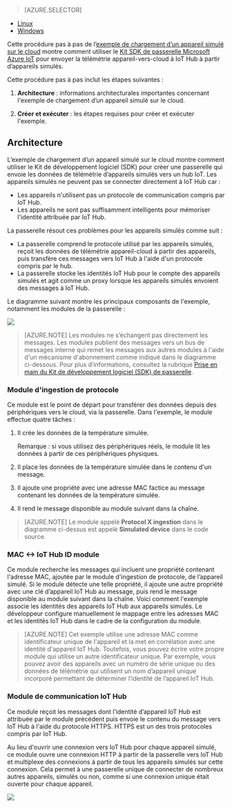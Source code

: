 > [AZURE.SELECTOR]
- [Linux](../articles/iot-hub/iot-hub-linux-gateway-sdk-simulated-device.md)
- [Windows](../articles/iot-hub/iot-hub-windows-gateway-sdk-simulated-device.md)

Cette procédure pas à pas de l’[exemple de chargement d’un appareil simulé sur le cloud] montre comment utiliser le [Kit SDK de passerelle Microsoft Azure IoT][lnk-sdk] pour envoyer la télémétrie appareil-vers-cloud à IoT Hub à partir d’appareils simulés.

Cette procédure pas à pas inclut les étapes suivantes :

1. **Architecture** : informations architecturales importantes concernant l'exemple de chargement d’un appareil simulé sur le cloud.

2. **Créer et exécuter** : les étapes requises pour créer et exécuter l'exemple.

## Architecture

L’exemple de chargement d’un appareil simulé sur le cloud montre comment utiliser le Kit de développement logiciel (SDK) pour créer une passerelle qui envoie les données de télémétrie d’appareils simulés vers un hub IoT. Les appareils simulés ne peuvent pas se connecter directement à IoT Hub car :

- Les appareils n'utilisent pas un protocole de communication compris par IoT Hub.
- Les appareils ne sont pas suffisamment intelligents pour mémoriser l'identité attribuée par IoT Hub.

La passerelle résout ces problèmes pour les appareils simulés comme suit :

- La passerelle comprend le protocole utilisé par les appareils simulés, reçoit les données de télémétrie appareil-cloud à partir des appareils, puis transfère ces messages vers IoT Hub à l'aide d'un protocole compris par le hub.
- La passerelle stocke les identités IoT Hub pour le compte des appareils simulés et agit comme un proxy lorsque les appareils simulés envoient des messages à IoT Hub.

Le diagramme suivant montre les principaux composants de l'exemple, notamment les modules de la passerelle :

![][1]


> [AZURE.NOTE] Les modules ne s’échangent pas directement les messages. Les modules publient des messages vers un bus de messages interne qui remet les messages aux autres modules à l'aide d'un mécanisme d'abonnement comme indiqué dans le diagramme ci-dessous. Pour plus d’informations, consultez la rubrique [Prise en main du Kit de développement logiciel (SDK) de passerelle][lnk-gw-getstarted].

### Module d'ingestion de protocole

Ce module est le point de départ pour transférer des données depuis des périphériques vers le cloud, via la passerelle. Dans l'exemple, le module effectue quatre tâches :

1.  Il crée les données de la température simulée.
    
    Remarque : si vous utilisez des périphériques réels, le module lit les données à partir de ces périphériques physiques.

2.  Il place les données de la température simulée dans le contenu d'un message.

3.  Il ajoute une propriété avec une adresse MAC factice au message contenant les données de la température simulée.

4.  Il rend le message disponible au module suivant dans la chaîne.

> [AZURE.NOTE] Le module appelé **Protocol X ingestion** dans le diagramme ci-dessus est appelé **Simulated device** dans le code source.

### MAC &lt;-&gt; IoT Hub ID module

Ce module recherche les messages qui incluent une propriété contenant l'adresse MAC, ajoutée par le module d'ingestion de protocole, de l’appareil simulé. Si le module détecte une telle propriété, il ajoute une autre propriété avec une clé d’appareil IoT Hub au message, puis rend le message disponible au module suivant dans la chaîne. Voici comment l'exemple associe les identités des appareils IoT Hub aux appareils simulés. Le développeur configure manuellement le mappage entre les adresses MAC et les identités IoT Hub dans le cadre de la configuration du module.

> [AZURE.NOTE]  Cet exemple utilise une adresse MAC comme identificateur unique de l'appareil et la met en corrélation avec une identité d'appareil IoT Hub. Toutefois, vous pouvez écrire votre propre module qui utilise un autre identificateur unique. Par exemple, vous pouvez avoir des appareils avec un numéro de série unique ou des données de télémétrie qui utilisent un nom d’appareil unique incorporé permettant de déterminer l’identité de l’appareil IoT Hub.

### Module de communication IoT Hub

Ce module reçoit les messages dont l’identité d’appareil IoT Hub est attribuée par le module précédent puis envoie le contenu du message vers IoT Hub à l'aide du protocole HTTPS. HTTPS est un des trois protocoles compris par IoT Hub.

Au lieu d'ouvrir une connexion vers IoT Hub pour chaque appareil simulé, ce module ouvre une connexion HTTP à partir de la passerelle vers IoT Hub et multiplexe des connexions à partir de tous les appareils simulés sur cette connexion. Cela permet à une passerelle unique de connecter de nombreux autres appareils, simulés ou non, comme si une connexion unique était ouverte pour chaque appareil.

![][2]


<!-- Images -->
[1]: media/iot-hub-gateway-sdk-simulated-selector/image1.png
[2]: media/iot-hub-gateway-sdk-simulated-selector/image2.png

<!-- Links -->
[exemple de chargement d’un appareil simulé sur le cloud]: https://github.com/Azure/azure-iot-gateway-sdk/blob/master/doc/sample_simulated_device_cloud_upload.md
[lnk-sdk]: https://github.com/Azure/azure-iot-gateway-sdk
[lnk-gw-getstarted]: ../articles/iot-hub/iot-hub-linux-gateway-sdk-get-started.md

